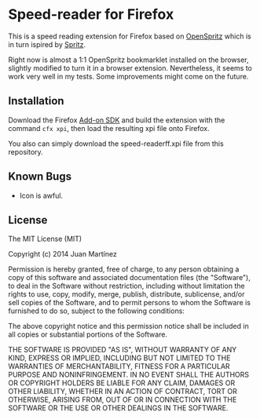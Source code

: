 # Speed-reader for Firefox
This is a speed reading extension for Firefox based on [OpenSpritz](https://github.com/Miserlou/OpenSpritz)
which is in turn ispired by [Spritz](http://www.spritzinc.com/).

Right now is almost a 1:1 OpenSpritz bookmarklet installed on the browser,
slightly modified to turn it in a browser extension. Nevertheless, it seems
to work very well in my tests. Some improvements might come on the future.

## Installation
Download the Firefox [Add-on SDK](https://developer.mozilla.org/en-US/Add-ons/SDK/Tutorials/Installation)
and build the extension with the command `cfx xpi`, then load the resulting
xpi file onto Firefox.

You also can simply download the speed-readerff.xpi file from this repository.

## Known Bugs
* Icon is awful.

## License
The MIT License (MIT)

Copyright (c) 2014 Juan Martínez

Permission is hereby granted, free of charge, to any person obtaining a copy
of this software and associated documentation files (the "Software"), to deal
in the Software without restriction, including without limitation the rights
to use, copy, modify, merge, publish, distribute, sublicense, and/or sell
copies of the Software, and to permit persons to whom the Software is
furnished to do so, subject to the following conditions:

The above copyright notice and this permission notice shall be included in
all copies or substantial portions of the Software.

THE SOFTWARE IS PROVIDED "AS IS", WITHOUT WARRANTY OF ANY KIND, EXPRESS OR
IMPLIED, INCLUDING BUT NOT LIMITED TO THE WARRANTIES OF MERCHANTABILITY,
FITNESS FOR A PARTICULAR PURPOSE AND NONINFRINGEMENT. IN NO EVENT SHALL THE
AUTHORS OR COPYRIGHT HOLDERS BE LIABLE FOR ANY CLAIM, DAMAGES OR OTHER
LIABILITY, WHETHER IN AN ACTION OF CONTRACT, TORT OR OTHERWISE, ARISING FROM,
OUT OF OR IN CONNECTION WITH THE SOFTWARE OR THE USE OR OTHER DEALINGS IN
THE SOFTWARE.
